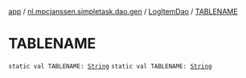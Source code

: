 [app](../../index.md) / [nl.mpcjanssen.simpletask.dao.gen](../index.md) / [LogItemDao](index.md) / [TABLENAME](.)

# TABLENAME

`static val TABLENAME: `[`String`](https://kotlinlang.org/api/latest/jvm/stdlib/kotlin/-string/index.html)
`static val TABLENAME: `[`String`](https://kotlinlang.org/api/latest/jvm/stdlib/kotlin/-string/index.html)